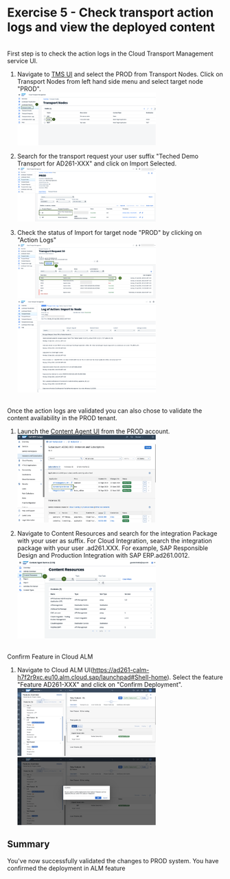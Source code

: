 # Exercise 5 - Check transport action logs and view the deployed content

</br>
</b>First step is to check the action logs in the Cloud Transport Management service UI. 

1. Navigate to [TMS UI](https://ad261-calm-h7f2r9xc.ts.cfapps.eu10.hana.ondemand.com/main/webapp/index.html#/nodeObject/6) and select the PROD from Transport Nodes. 
   Click on Transport Nodes from left hand side menu and select target node "PROD".
   </br><img width="322" alt="image" src="images/TMSNodes.png">

2. Search for the transport request your user suffix "Teched  Demo Transport for AD261-XXX" and click on Import Selected.
</br><img width="322" alt="image" src="images/TMSProdTR.png">

3. Check the status of Import for target node "PROD" by clicking on "Action Logs"
</br><img width="322" alt="image" src="images/TMSTRActionLogs.png">
</br><img width="322" alt="image" src="images/TMSDetailActionLog.png">

</br>
</b> Once the action logs are validated you can also chose to validate the content availability in the PROD tenant.
</br>

1. Launch the [Content Agent UI](https://ad261-003-020ez9xc.content-agent.cfapps.eu10.hana.ondemand.com/) from the PROD account.
</br><img width="322" alt="image" src="images/CAS-Prod.png">

2. Navigate to Content Resources and search for the integration Package with your user as suffix. For Cloud Integration, search the integration package with your user .ad261.XXX. 
For example, SAP Responsible Design and Production Integration with SAP ERP.ad261.0012.
</br><img width="322" alt="image" src="images/CAS-Prod-Content-Respurces.png">

</br>
</b> Confirm Feature in Cloud ALM
</br>

1. Navigate to Cloud ALM UI(https://ad261-calm-h7f2r9xc.eu10.alm.cloud.sap/launchpad#Shell-home). Select the feature "Feature AD261-XXX" and click on "Confirm Deployment".
</br><img width="322" alt="image" src="images/ALMConfirmDpeloyment.png">
</br><img width="322" alt="image" src="images/ALMConfirmDpeloymentOK.png">


## Summary
You've now successfully validated the changes to PROD system. You have confirmed the deployment in ALM feature
